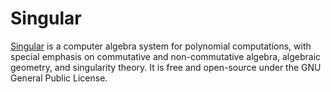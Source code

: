 # Singular

[Singular](https://www.singular.uni-kl.de/) is a computer algebra system for
polynomial computations, with special emphasis on commutative and
non-commutative algebra, algebraic geometry, and singularity theory.  It is
free and open-source under the GNU General Public License.
